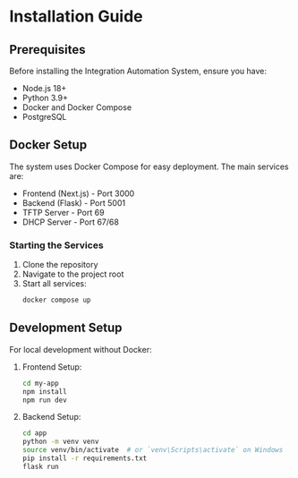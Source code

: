 # Installation Guide

## Prerequisites

Before installing the Integration Automation System, ensure you have:

- Node.js 18+
- Python 3.9+
- Docker and Docker Compose
- PostgreSQL

## Docker Setup

The system uses Docker Compose for easy deployment. The main services are:

- Frontend (Next.js) - Port 3000
- Backend (Flask) - Port 5001
- TFTP Server - Port 69
- DHCP Server - Port 67/68

### Starting the Services

1. Clone the repository
2. Navigate to the project root
3. Start all services:
   ```bash
   docker compose up
   ```

## Development Setup

For local development without Docker:

1. Frontend Setup:
   ```bash
   cd my-app
   npm install
   npm run dev
   ```

2. Backend Setup:
   ```bash
   cd app
   python -m venv venv
   source venv/bin/activate  # or `venv\Scripts\activate` on Windows
   pip install -r requirements.txt
   flask run
   ``` 